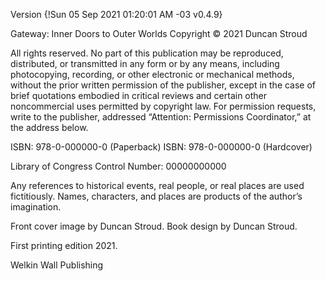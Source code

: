 Version {!Sun 05 Sep 2021 01:20:01 AM -03 v0.4.9}

Gateway: Inner Doors to Outer Worlds
Copyright © 2021 Duncan Stroud

All rights reserved. No part of this publication may be reproduced, distributed, or transmitted in any form or by any means, including photocopying, recording, or other electronic or mechanical methods, without the prior written permission of the publisher, except in the case of brief quotations embodied in critical reviews and certain other noncommercial uses permitted by copyright law. For permission requests, write to the publisher, addressed “Attention: Permissions Coordinator,” at the address below.


ISBN: 978-0-000000-0 (Paperback)
ISBN: 978-0-000000-0 (Hardcover)

Library of Congress Control Number: 00000000000

Any references to historical events, real people, or real places are used fictitiously. Names, characters, and places are products of the author’s imagination.

Front cover image by Duncan Stroud. 
Book design by Duncan Stroud.

First printing edition 2021.

Welkin Wall Publishing